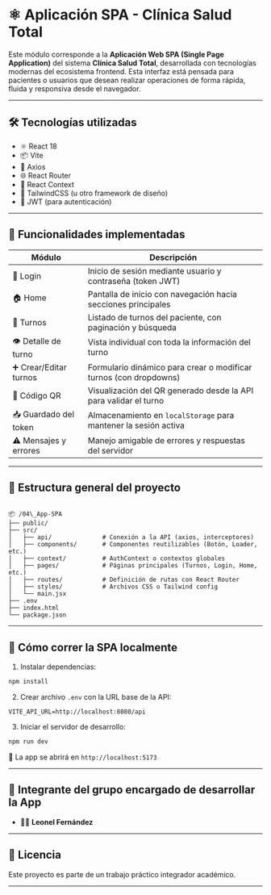 # ⚛️ Aplicación SPA - Clínica Salud Total

Este módulo corresponde a la **Aplicación Web SPA (Single Page Application)** del sistema **Clínica Salud Total**, desarrollada con tecnologías modernas del ecosistema frontend. Esta interfaz está pensada para pacientes o usuarios que desean realizar operaciones de forma rápida, fluida y responsiva desde el navegador.

---

## 🛠️ Tecnologías utilizadas

- ⚛️ React 18
- 📦 Vite
- 📡 Axios
- 🌐 React Router
- 🧠 React Context
- 💅 TailwindCSS (u otro framework de diseño)
- 🔐 JWT (para autenticación)

---

## 🧩 Funcionalidades implementadas

| Módulo                | Descripción                                                                |
|------------------------|----------------------------------------------------------------------------|
| 🔐 Login               | Inicio de sesión mediante usuario y contraseña (token JWT)                 |
| 🏠 Home                | Pantalla de inicio con navegación hacia secciones principales              |
| 📅 Turnos              | Listado de turnos del paciente, con paginación y búsqueda                  |
| 👁️ Detalle de turno    | Vista individual con toda la información del turno                         |
| ➕ Crear/Editar turnos | Formulario dinámico para crear o modificar turnos (con dropdowns)          |
| 📸 Código QR           | Visualización del QR generado desde la API para validar el turno           |
| 📥 Guardado del token  | Almacenamiento en `localStorage` para mantener la sesión activa            |
| ⚠️ Mensajes y errores  | Manejo amigable de errores y respuestas del servidor                       |

---

## 📁 Estructura general del proyecto

```

📦 /04\_App-SPA
├── public/
├── src/
│   ├── api/              # Conexión a la API (axios, interceptores)
│   ├── components/       # Componentes reutilizables (Botón, Loader, etc.)
│   ├── context/          # AuthContext o contextos globales
│   ├── pages/            # Páginas principales (Turnos, Login, Home, etc.)
│   ├── routes/           # Definición de rutas con React Router
│   ├── styles/           # Archivos CSS o Tailwind config
│   └── main.jsx
├── .env
├── index.html
└── package.json

````

---

## 🧪 Cómo correr la SPA localmente

1. Instalar dependencias:

```bash
npm install
````

2. Crear archivo `.env` con la URL base de la API:

```env
VITE_API_URL=http://localhost:8080/api
```

3. Iniciar el servidor de desarrollo:

```bash
npm run dev
```

📍 La app se abrirá en `http://localhost:5173`

---

## 👥 Integrante del grupo encargado de desarrollar la App

* 👨‍💻 **Leonel Fernández**

---

## 📄 Licencia

Este proyecto es parte de un trabajo práctico integrador académico.

---
